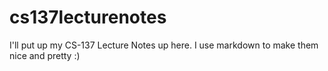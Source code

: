 # cs137lecturenotes
I'll put up my CS-137 Lecture Notes up here. I use markdown to make them nice and pretty :)
